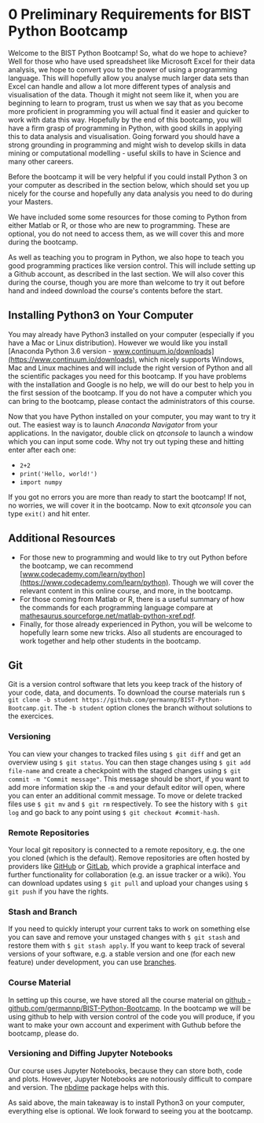 # 0 Preliminary Requirements for BIST Python Bootcamp  
  
Welcome to the BIST Python Bootcamp! So, what do we hope to achieve? Well for those who have used spreadsheet like Microsoft Excel for their data analysis, we hope to convert you to the power of using a programming language. This will hopefully allow you analyse much larger data sets than Excel can handle and allow a lot more different types of analysis and visualisation of the data. Though it might not seem like it, when you are beginning to learn to program, trust us when we say that as you become more proficient in programming you will actual find it easier and quicker to work with data this way. Hopefully by the end of this bootcamp, you will have a firm grasp of programming in Python, with good skills in applying this to data analysis and visualisation. Going forward you should have a strong grounding in programming and might wish to develop skills in data mining or computational modelling - useful skills to have in Science and many other careers.  

Before the bootcamp it will be very helpful if you could install Python 3 on your computer as described in the section below, which should set you up nicely for the course and hopefully any data analysis you need to do during your Masters.  

We have included some some resources for those coming to Python from either Matlab or R, or those who are new to programming. These are optional, you do not need to access them, as we will cover this and more during the bootcamp.  

As well as teaching you to program in Python, we also hope to teach you good programming practices like version control. This will include setting up a Github account, as described in the last section. We will also cover this during the course, though you are more than welcome to try it out before hand and indeed download the course's contents before the start.  


## Installing Python3 on Your Computer  

You may already have Python3 installed on your computer (especially if you have a Mac or Linux distribution). However we would like you install [Anaconda Python 3.6 version - www.continuum.io/downloads](https://www.continuum.io/downloads), which nicely supports Windows, Mac and Linux machines and will include the right version of Python and all the scientific packages you need for this bootcamp. If you have problems with the installation and Google is no help, we will do our best to help you in the first session of the bootcamp. If you do not have a computer which you can bring to the bootcamp, please contact the administrators of this course.  

Now that you have Python installed on your computer, you may want to try it out. The easiest way is to launch *Anaconda Navigator* from your applications. In the navigator, double click on *qtconsole* to launch a window which you can input some code. Why not try out typing these and hitting enter after each one:

+ `2+2`
+ `print('Hello, world!')`
+ `import numpy`

If you got no errors you are more than ready to start the bootcamp! If not, no worries, we will cover it in the bootcamp. Now to exit *qtconsole* you can type `exit()` and hit enter.  


## Additional Resources  

+ For those new to programming and would like to try out Python before the bootcamp, we can recommend [www.codecademy.com/learn/python](https://www.codecademy.com/learn/python). Though we will cover the relevant content in this online course, and more, in the bootcamp.
+ For those coming from Matlab or R, there is a useful summary of how the commands for each programming language compare at [mathesaurus.sourceforge.net/matlab-python-xref.pdf](http://mathesaurus.sourceforge.net/matlab-python-xref.pdf).
+ Finally, for those already experienced in Python, you will be welcome to hopefully learn some new tricks. Also all students are encouraged to work together and help other students in the bootcamp.


## Git

Git is a version control software that lets you keep track of the history of your code, data, and documents. To download the course materials run `$ git clone -b student https://github.com/germannp/BIST-Python-Bootcamp.git`. The `-b student` option clones the branch without solutions to the exercices.

### Versioning
You can view your changes to tracked files using `$ git diff` and get an overview using `$ git status`. You can then stage changes using `$ git add file-name` and create a checkpoint with the staged changes using `$ git commit -m "Commit message"`. This message should be short, if you want to add more information skip the `-m` and your default editor will open, where you can enter an additional commit message. To move or delete tracked files use `$ git mv` and `$ git rm` respectively. To see the history with `$ git log` and go back to any point using `$ git checkout #commit-hash`.

### Remote Repositories
Your local git repository is connected to a remote repository, e.g. the one you cloned (which is the default). Remove repositories are often hosted by providers like [GitHub](https://github.com) or [GitLab](https://gitlab.com), which provide a graphical interface and further functionality for collaboration (e.g. an issue tracker or a wiki). You can download updates using `$ git pull` and upload your changes using `$ git push` if you have the rights.

### Stash and Branch
If you need to quickly interupt your current taks to work on something else you can save and remove your unstaged changes with `$ git stash` and restore them with `$ git stash apply`. If you want to keep track of several versions of your software, e.g. a stable version and one (for each new feature) under development, you can use [branches](https://git-scm.com/docs/git-branch).

### Course Material
In setting up this course, we have stored all the course material on [github - github.com/germannp/BIST-Python-Bootcamp](https://github.com/philipp-germann/BIST-Python-Bootcamp). In the bootcamp we will be using github to help with version control of the code you will produce, if you want to make your own account and experiment with Guthub before the bootcamp, please do.

### Versioning and Diffing Jupyter Notebooks
Our course uses Jupyter Notebooks, because they can store both, code and plots. However, Jupyter Notebooks are notoriously difficult to compare and version. The [nbdime](https://nbdime.readthedocs.io/) package helps with this.
  
As said above, the main takeaway is to install Python3 on your computer, everything else is optional. We look forward to seeing you at the bootcamp.
